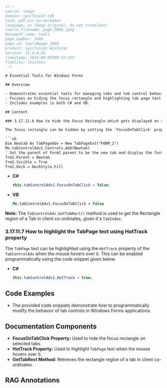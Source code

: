 ```html
<!-- 
source: image
domain: syncfusion-sdk
task: pdf-ocr-to-markdown
language: en (keep original; do not translate)
source_filename: page_2060.jpeg
document_name: tools
page_number: 2060
page_id: tools#page_2060
product: Syncfusion Winforms
version: 11.4.0.26
timestamp: 2025-08-09T09:32:22Z
fidelity: lossless
-->

# Essential Tools for Windows Forms

## Overview

- Demonstrates essential tools for managing tabs and tab control behavior.
- Focuses on hiding the focus rectangle and highlighting tab page text using properties.
- Includes examples in both C# and VB.

## Content

### 3.17.11.6 How to hide the Focus Rectangle which gets displayed on the selected Tab

The focus rectangle can be hidden by setting the `FocusOnTabClick` property to `False`. This can be done programmatically using the code snippet given below.

```vb
Dim Newtab As TabPageAdv = New TabPageExt("FORM_2")
Me.tabControlAdv1.Controls.Add(Newtab)
' Set the parent of Form2 parent to be the new tab and display the form in the newly created tab.
frm2.Parent = Newtab
frm2.Visible = True
frm2.Dock = DockStyle.Fill
```

- **C#**
  ```csharp
  this.tabControlAdv1.FocusOnTabClick = false;
  ```

- **VB**
  ```vb
  Me.tabControlAdv1.FocusOnTabClick = False
  ```

**Note:** The `TabControlAdv.GetTabRect()` method is used to get the Rectangle region of a Tab in client co-ordinates, given it's `TabIndex`.

### 3.17.11.7 How to highlight the TabPage text using HotTrack property

The `TabPage` text can be highlighted using the `HotTrack` property of the `TabControlAdv` when the mouse hovers over it. This can be enabled programmatically using the code snippet given below.

- **C#**
  ```csharp
  this.tabControlAdv1.HotTrack = true;
  ```

## Code Examples

- The provided code snippets demonstrate how to programmatically modify the behavior of tab controls in Windows Forms applications.

## Documentation Components

- **FocusOnTabClick Property:** Used to hide the focus rectangle on selected tabs.
- **HotTrack Property:** Used to highlight `TabPage` text when the mouse hovers over it.
- **GetTabRect Method:** Retrieves the rectangle region of a tab in client co-ordinates.

## RAG Annotations

<!-- tags: [SDK, Windows Forms, TabControl, FocusOnTabClick, HotTrack, GetTabRect] keywords: [Focus Rectangle, Tab Page, Highlight, Mouse Hover, TabControl Behavior] -->
```